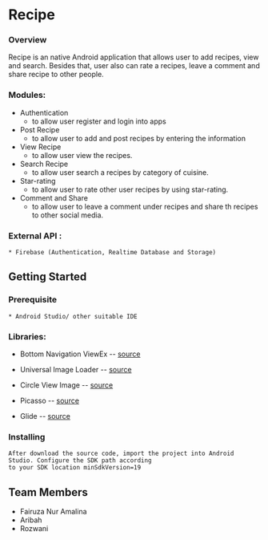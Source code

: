 # Recipe

### Overview

Recipe is an native Android application that allows user to add recipes, view and search. 
Besides that, user also can rate a recipes, leave a comment and share recipe to other people.

### Modules:

 - Authentication 
    * to allow user register and login into apps
 - Post Recipe 
    * to allow user to add and post recipes by entering the information
 - View Recipe 
    * to allow user view the recipes.
 - Search Recipe 
    * to allow user search a recipes by category of cuisine.
 - Star-rating 
    * to allow user to rate other user recipes by using star-rating.
 - Comment and Share 
    * to allow user to leave a comment under recipes and share th recipes to other social media.  

### External API : 
    * Firebase (Authentication, Realtime Database and Storage)

## Getting Started

### Prerequisite
    * Android Studio/ other suitable IDE

### Libraries:

* Bottom Navigation ViewEx -- [source](https://github.com/ittianyu/BottomNavigationViewEx)

* Universal Image Loader -- [source](https://github.com/nostra13/Android-Universal-Image-Loader)

* Circle View Image -- [source](https://github.com/hdodenhof/CircleImageView)

* Picasso -- [source](https://github.com/square/picasso)
    
* Glide -- [source](https://github.com/bumptech/glide)

### Installing
    After download the source code, import the project into Android Studio. Configure the SDK path according 
    to your SDK location minSdkVersion=19

Team Members
--------------
* Fairuza Nur Amalina
* Aribah
* Rozwani

